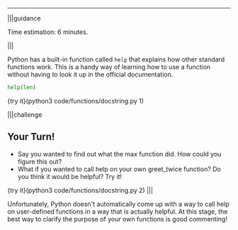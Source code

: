 ----------
|||guidance

Time estimation: 6 minutes.

|||

Python has a built-in function called `help` that explains how other standard functions work. This is a handy way of learning how to use a function without having to look it up in the official documentation. 

```python
help(len)
```

{try it}(python3 code/functions/docstring.py 1)

|||challenge
## Your Turn!
* Say you wanted to find out what the max function did. How could you figure this out?
* What if you wanted to call help on your own greet_twice function? Do you think it would be helpful? Try it!

{try it}(python3 code/functions/docstring.py 2)
|||


Unfortunately, Python doesn't automatically come up with a way to call help on user-defined functions in a way that is actually helpful. At this stage, the best way to clarify the purpose of your own functions is good commenting!
